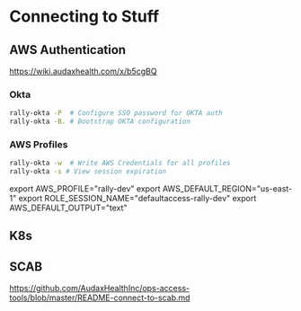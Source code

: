 # Connecting to Stuff

## AWS Authentication
https://wiki.audaxhealth.com/x/b5cgBQ

### Okta
```sh
rally-okta -P  # Configure SSO password for OKTA auth
rally-okta -B. # Bootstrap OKTA configuration
```

### AWS Profiles
```sh
rally-okta -w  # Write AWS Credentials for all profiles
rally-okta -s # View session expiration
```

export AWS_PROFILE="rally-dev"
export AWS_DEFAULT_REGION="us-east-1"
export ROLE_SESSION_NAME="defaultaccess-rally-dev"
export AWS_DEFAULT_OUTPUT="text"

## K8s


## SCAB
https://github.com/AudaxHealthInc/ops-access-tools/blob/master/README-connect-to-scab.md
<!--stackedit_data:
eyJoaXN0b3J5IjpbLTEzNTc5MjQ0NTEsNTE4OTE3MTMxLC01Nj
I2NTE2OTZdfQ==
-->